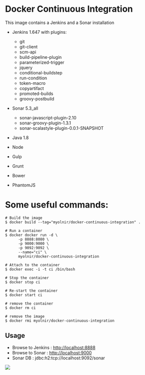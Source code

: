 # Docker Continuous Integration

This image contains a Jenkins and a Sonar installation

* Jenkins 1.647 with plugins:
   * git
   * git-client
   * scm-api
   * build-pipeline-plugin
   * parameterized-trigger
   * jquery
   * conditional-buildstep
   * run-condition
   * token-macro
   * copyartifact
   * promoted-builds
   * groovy-postbuild


* Sonar 5.3_all
   * sonar-javascript-plugin-2.10
   * sonar-groovy-plugin-1.3.1
   * sonar-scalastyle-plugin-0.0.1-SNAPSHOT

* Java 1.8
* Node
* Gulp
* Grunt
* Bower
* PhantomJS



# Some useful commands:

    # Build the image
    $ docker build --tag="myolnir/docker-continuous-integration" .

    # Run a container
    $ docker docker run -d \
          -p 8888:8080 \
          -p 9000:9000 \
          -p 9092:9092 \
          --name="ci" \
          myolnir/docker-continuous-integration

    # Attach to the container
    $ docker exec -i -t ci /bin/bash

    # Stop the container
    $ docker stop ci

    # Re-start the container
    $ docker start ci

    # remove the container
    $ docker rm ci

    # remove the image
    $ docker rmi myolnir/docker-continuous-integration


## Usage
* Browse to Jenkins : [http://localhost:8888](http://localhost:8888)
* Browse to Sonar : [http://localhost:9000](http://localhost:9000)
* Sonar DB : jdbc:h2:tcp://localhost:9092/sonar


[![](https://images.microbadger.com/badges/image/myolnir/docker-continuous-integration.svg)](https://microbadger.com/images/myolnir/docker-continuous-integration "Get your own image badge on microbadger.com")
